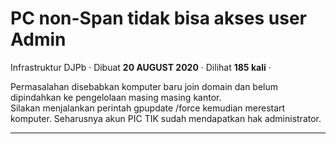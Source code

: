 PC non-Span tidak bisa akses user Admin
=======================================

Infrastruktur DJPb · Dibuat **20 AUGUST 2020** · Dilihat **185 kali** ·

Permasalahan disebabkan komputer baru join domain dan belum dipindahkan ke pengelolaan masing masing kantor.  
Silakan menjalankan perintah gpupdate /force kemudian merestart komputer. Seharusnya akun PIC TIK sudah mendapatkan hak administrator.

  
  
  

* * *
